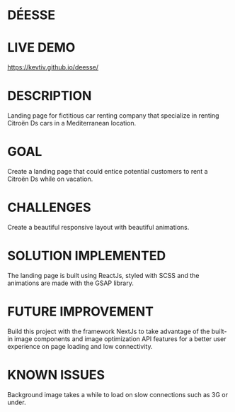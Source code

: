 # DÉESSE

# LIVE DEMO
https://kevtiv.github.io/deesse/
# DESCRIPTION
Landing page for fictitious car renting company that specialize in renting Citroën Ds cars in a Mediterranean location.
# GOAL
Create a landing page that could entice potential customers to rent a Citroën Ds while on vacation.
# CHALLENGES
Create a beautiful responsive layout with beautiful animations. 
# SOLUTION IMPLEMENTED
The landing page is built using ReactJs, styled with SCSS and the animations are made with the GSAP library.
# FUTURE IMPROVEMENT
Build this project with the framework NextJs to take advantage of the built-in image components and image 
optimization API features for a better user experience on page loading and low connectivity.
# KNOWN ISSUES
Background image takes a while to load on slow connections such as 3G or under.
